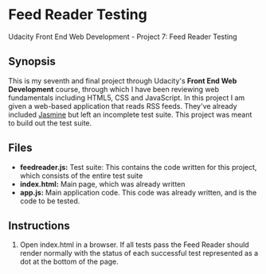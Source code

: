 # Feed Reader Testing
Udacity Front End Web Development - Project 7: Feed Reader Testing

## Synopsis

This is my seventh and final project through Udacity's **Front End Web Development** course, through which I have been reviewing web fundamentals including HTML5, CSS and JavaScript.  In this project I am given a web-based application that reads RSS feeds. They've already included [Jasmine](http://jasmine.github.io/) but left an incomplete test suite. This project was meant to build out the test suite.

## Files

* **feedreader.js:** Test suite: This contains the code written for this project, which consists of the entire test suite
* **index.html:** Main page, which was already written
* **app.js:** Main application code.  This code was already written, and is the code to be tested.

## Instructions

1. Open index.html in a browser.  If all tests pass the Feed Reader should render normally with the status of each successful test represented as a dot at the bottom of the page.